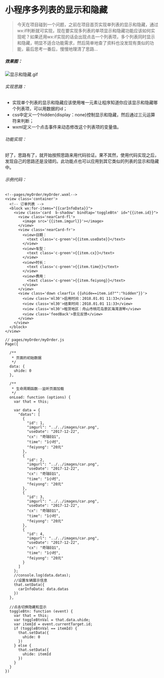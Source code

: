 # 小程序多列表的显示和隐藏


> 今天在项目碰到一个问题，之前在项目首页实现单列表的显示和隐藏，通过wx:if判断就可实现，现在要实现多列表的单项显示和隐藏功能应该如何实现呢？如果还用wx:if实现的话会出现点击一个列表项，多个列表同时显示和隐藏，明显不适合功能需求，然后简单地查了资料也没发现有类似的功能，最后思考一番后，慢慢地理清了思路...

##### 效果图：

![显示和隐藏.gif](http://upload-images.jianshu.io/upload_images/4041074-9d66bfd6440d7bb6.gif?imageMogr2/auto-orient/strip%7CimageView2/2/w/1240)


###### 实现思路：
- 实现单个列表的显示和隐藏应该使用唯一元素让程序知道你应该显示和隐藏哪个列表项，可以用数据的id；
- css中定义一个hidden{display：none}控制显示和隐藏，然后通过三元运算符来判断；
- wxml定义一个点击事件来动态修改这个列表项的变量值。

###### 功能实现：
好了，思路有了，就开始按照思路来用代码验证。果不其然，使用代码实现之后，发现自己的思路还是没错的。此功能点也可以应用到其它类似的列表的显示和隐藏中。

###### 示例代码：
```
<!--pages/myOrder/myOrder.wxml-->
<view class='container'>
  <!-- 订单列表 -->
  <block wx:for-items="{{carInfoData}}">
    <view class='card  b-shadow' bindtap='toggleBtn' id="{{item.id}}">
      <view class='nearCard-fl'>
        <image src='{{item.imgurl}}'></image>
      </view>
      <view class='nearCard-fr'>
        <view>日期：
          <text class='c-green'>{{item.useDate}}</text>
        </view>
        <view>车型：
          <text class='c-green'>{{item.cx}}</text>
        </view>
        <view>时长：
          <text class='c-green'>{{item.time}}</text>
        </view>
        <view>费用：
          <text class='c-green'>{{item.feiyong}}</text>
        </view>
      </view>
      <view class='down clearfix {{uhide==item.id?"":"hidden"}}'>
        <view class='ml30'>启用时间：2018.01.01 11:33</view>
        <view class='ml30'>结束时间：2018.01.01 11:33</view>
        <view class='ml30'>租赁地区：舟山市桃花岛景区海湾浪琴</view>
        <view class='feedBack'>意见反馈</view>
      </view>
    </view>
  </block>
</view>
```
```
// pages/myOrder/myOrder.js
Page({

  /**
   * 页面的初始数据
   */
  data: {
    uhide: 0
  },

  /**
   * 生命周期函数--监听页面加载
   */
  onLoad: function (options) {
    var that = this;

    var data = {
      "datas": [
        {
          "id": 1,
          "imgurl": "../../images/car.png",
          "useDate": "2017-12-22",
          "cx": "奇瑞EQ1",
          "time": "1小时",
          "feiyong": "20元"
        },
        {
          "id": 2,
          "imgurl": "../../images/car.png",
          "useDate": "2017-12-22",
          "cx": "奇瑞EQ1",
          "time": "1小时",
          "feiyong": "20元"
        },
        {
          "id": 3,
          "imgurl": "../../images/car.png",
          "useDate": "2017-12-22",
          "cx": "奇瑞EQ1",
          "time": "1小时",
          "feiyong": "20元"
        },
        {
          "id": 4,
          "imgurl": "../../images/car.png",
          "useDate": "2017-12-22",
          "cx": "奇瑞EQ1",
          "time": "1小时",
          "feiyong": "20元"
        }
      ]
    };
    //console.log(data.datas);
    //设置车辆展示信息
    that.setData({
      carInfoData: data.datas
    })
  },

  //点击切换隐藏和显示
  toggleBtn: function (event) { 
    var that = this;
    var toggleBtnVal = that.data.uhide;
    var itemId = event.currentTarget.id; 
    if (toggleBtnVal == itemId) {
      that.setData({
        uhide: 0
      })
    } else {
      that.setData({
        uhide: itemId
      })
    } 
  }
})
```
